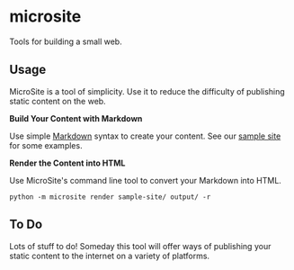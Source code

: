 # microsite

Tools for building a small web.


## Usage

MicroSite is a tool of simplicity. Use it to reduce the difficulty of publishing static content on the web.


**Build Your Content with Markdown**

Use simple [Markdown](https://daringfireball.net/projects/markdown/syntax) syntax to create your content. See our [sample site](sample-site/) for some examples.

**Render the Content into HTML**

Use MicroSite's command line tool to convert your Markdown into HTML.

```
python -m microsite render sample-site/ output/ -r
```

## To Do

Lots of stuff to do! Someday this tool will offer ways of publishing your static content to the internet on a variety of platforms.